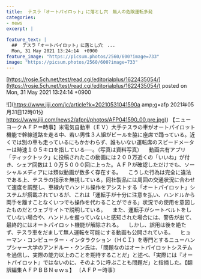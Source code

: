 ```yaml
---
title:  テスラ「オートパイロット」に落とし穴　無人の危険運転多発  
categories:
- news
excerpt: |
  
feature_text: |
  ##  テスラ「オートパイロット」に落とし穴　...
  Mon, 31 May 2021 13:24:14  +0900
feature_image: "https://picsum.photos/2560/600?image=733"
image: "https://picsum.photos/2560/600?image=733"
---
```


[https://rosie.5ch.net/test/read.cgi/editorialplus/1622435054/](https://rosie.5ch.net/test/read.cgi/editorialplus/1622435054/)
posted on Mon, 31 May 2021 13:24:14  +0900

<!--more-->

![](https://www.jiji.com/jc/article?k=20210531041590a amp;g=afp 2021年05月31日12時01分 [https://www.jiji.com/news2/afpnj/photos/AFP041590_00.pre.jpg)](https://www.jiji.com/news2/afpnj/photos/AFP041590_00.pre.jpg)) 【ニューヨークＡＦＰ＝時事】米電気自動車（ＥＶ）大手テスラの車がオートパイロット機能で幹線道路を走る中、若い男性３人組がビールを脇に座席で踊っている。近くでは別の車も走っているにもかかわらず、誰もいない運転席のスピードメーターは時速１０５キロを指している──。（写真は資料写真） 　動画共有アプリ「ティックトック」に投稿されたこの動画には２００万近くの「いいね」が付き、シェア回数は１０万５０００回に上った。ＡＦＰが確認しただけでも、ソーシャルメディアには類似動画が数多く存在する。 　こうした行為は完全に違法である上、テスラの指示を無視している。同社製品には周囲の交通状況に合わせて速度を調整し、車線内でハンドル操作をアシストする「オートパイロット」システムが搭載されているが、これは「運転手が十分に注意を払い、ハンドルから両手を離すことなくいつでも操作を代わることができる」状況での使用を意図したものだとウェブサイトで説明している。 　また、運転手がシートベルトをしていない場合や、ハンドルを握っていないと感知された場合には、警告が出て、最終的にはオートパイロット機能が解除される。 　しかし、誤用は後を絶たず、テスラ車をだまして無人運転を可能にする動画も公開されている。 　ヒューマン・コンピューター・インタラクション（ＨＣＩ）を専門とするニューハンプシャー大学のアンドルー・クン氏は、「問題なのはオートパイロットシステムを過信し、実際の能力以上のことを期待することだ」と述べ、「実際には『オートパイロット』ではないのに、そのように呼ぶことも問題だ」と指摘した。【翻訳編集ＡＦＰＢＢＮｅｗｓ】 〔ＡＦＰ＝時事〕
